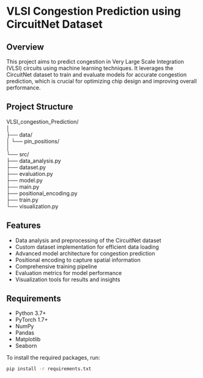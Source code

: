 # VLSI Congestion Prediction using CircuitNet Dataset

## Overview

This project aims to predict congestion in Very Large Scale Integration (VLSI) circuits using machine learning techniques. It leverages the CircuitNet dataset to train and evaluate models for accurate congestion prediction, which is crucial for optimizing chip design and improving overall performance.

## Project Structure

VLSI_congestion_Prediction/  
│  
├── data/  
│ └── pin_positions/  
│  
└── src/  
├── data_analysis.py  
├── dataset.py  
├── evaluation.py  
├── model.py  
├── main.py  
├── positional_encoding.py  
├── train.py  
└── visualization.py  


## Features

- Data analysis and preprocessing of the CircuitNet dataset
- Custom dataset implementation for efficient data loading
- Advanced model architecture for congestion prediction
- Positional encoding to capture spatial information
- Comprehensive training pipeline
- Evaluation metrics for model performance
- Visualization tools for results and insights

## Requirements

- Python 3.7+
- PyTorch 1.7+
- NumPy
- Pandas
- Matplotlib
- Seaborn

To install the required packages, run:

```bash
pip install -r requirements.txt

